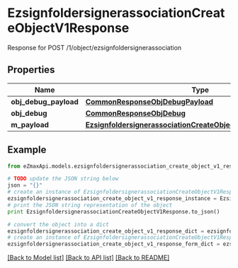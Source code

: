 # EzsignfoldersignerassociationCreateObjectV1Response

Response for POST /1/object/ezsignfoldersignerassociation

## Properties
Name | Type | Description | Notes
------------ | ------------- | ------------- | -------------
**obj_debug_payload** | [**CommonResponseObjDebugPayload**](CommonResponseObjDebugPayload.md) |  | 
**obj_debug** | [**CommonResponseObjDebug**](CommonResponseObjDebug.md) |  | [optional] 
**m_payload** | [**EzsignfoldersignerassociationCreateObjectV1ResponseMPayload**](EzsignfoldersignerassociationCreateObjectV1ResponseMPayload.md) |  | 

## Example

```python
from eZmaxApi.models.ezsignfoldersignerassociation_create_object_v1_response import EzsignfoldersignerassociationCreateObjectV1Response

# TODO update the JSON string below
json = "{}"
# create an instance of EzsignfoldersignerassociationCreateObjectV1Response from a JSON string
ezsignfoldersignerassociation_create_object_v1_response_instance = EzsignfoldersignerassociationCreateObjectV1Response.from_json(json)
# print the JSON string representation of the object
print EzsignfoldersignerassociationCreateObjectV1Response.to_json()

# convert the object into a dict
ezsignfoldersignerassociation_create_object_v1_response_dict = ezsignfoldersignerassociation_create_object_v1_response_instance.to_dict()
# create an instance of EzsignfoldersignerassociationCreateObjectV1Response from a dict
ezsignfoldersignerassociation_create_object_v1_response_form_dict = ezsignfoldersignerassociation_create_object_v1_response.from_dict(ezsignfoldersignerassociation_create_object_v1_response_dict)
```
[[Back to Model list]](../README.md#documentation-for-models) [[Back to API list]](../README.md#documentation-for-api-endpoints) [[Back to README]](../README.md)


